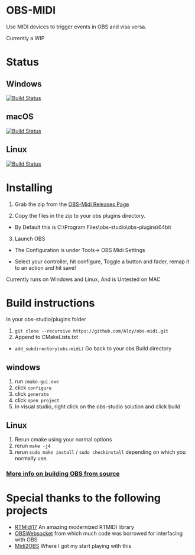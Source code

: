 # OBS-MIDI


Use MIDI devices to trigger events in OBS and visa versa.

Currently a WIP

# Status
## Windows
[![Build Status](https://dev.azure.com/cpyarger0055/OBS-Midi/_apis/build/status/OBS-Midi?branchName=master&jobName=Build_Windows)](https://dev.azure.com/cpyarger0055/OBS-Midi/_build/latest?definitionId=5&branchName=master)
## macOS
[![Build Status](https://dev.azure.com/cpyarger0055/OBS-Midi/_apis/build/status/OBS-Midi?branchName=master&jobName=Build_macOS)](https://dev.azure.com/cpyarger0055/OBS-Midi/_build/latest?definitionId=5&branchName=master)
## Linux
[![Build Status](https://dev.azure.com/cpyarger0055/OBS-Midi/_apis/build/status/OBS-Midi?branchName=master&jobName=Build_Linux)](https://dev.azure.com/cpyarger0055/OBS-Midi/_build/latest?definitionId=5&branchName=master)
# Installing


1. Grab the zip from the [OBS-Midi Releases Page](https://github.com/Alzy/obs-midi/releases/tag/v0.1.0)

2. Copy the files in the zip to  your obs plugins directory.

  * By Default this is C:\Program Files\obs-studio\obs-plugins\64bit

3. Launch OBS

  * The Configuration is under Tools-> OBS Midi Settings

  * Select your controller, hit configure, Toggle a button and fader, remap it to an action and hit save!


Currently runs on Windows and Linux, And is Untested on MAC

# Build instructions
In your obs-studio/plugins folder
1. ```git clone --recursive https://github.com/Alzy/obs-midi.git```
2. Append to CMakeLists.txt  
  * ```add_subdirectory(obs-midi)```
 Go back to your obs Build directory
 ## windows
 1. run ```cmake-gui.exe```
 2. click ```configure```
 3. click ```generate```
 4. click ```open project```
 5. In visual studio, right click on the obs-studio solution and click build
 ## Linux
 1. Rerun cmake using your normal options
 2. rerun ```make -j4```
 3. rerun ```sudo make install``` / ```sudo checkinstall```  depending on which you normally use.
 ### [More info on building OBS from source](https://github.com/obsproject/obs-studio/wiki/install-instructions)

 # Special thanks to the following projects
 * [RTMidi17](https://github.com/jcelerier/RtMidi17) An amazing modernized RTMIDI library
 * [OBSWebsocket](https://github.com/Palakis/obs-websocket/) from which much code was borrowed for interfacing with OBS
 * [Midi2OBS](https://github.com/lebaston100/MIDItoOBS) Where I got my start playing with this
